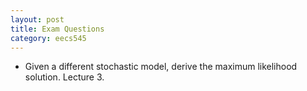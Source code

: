 ```yaml
---
layout: post
title: Exam Questions
category: eecs545
---
```

* Given a different stochastic model, derive the maximum likelihood solution. Lecture 3.
